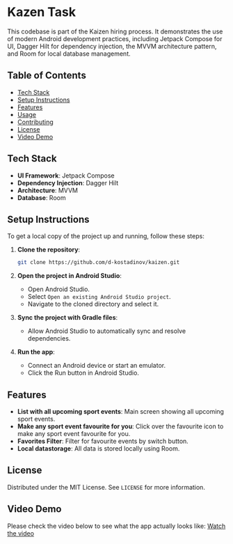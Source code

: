 # Kazen Task

This codebase is part of the Kaizen hiring process. It demonstrates the use of modern Android development practices, including Jetpack Compose for UI, Dagger Hilt for dependency injection, the MVVM architecture pattern, and Room for local database management.

## Table of Contents

- [Tech Stack](#tech-stack)
- [Setup Instructions](#setup-instructions)
- [Features](#features)
- [Usage](#usage)
- [Contributing](#contributing)
- [License](#license)
- [Video Demo](#video-demo)

## Tech Stack

- **UI Framework**: Jetpack Compose
- **Dependency Injection**: Dagger Hilt
- **Architecture**: MVVM
- **Database**: Room

## Setup Instructions

To get a local copy of the project up and running, follow these steps:

1. **Clone the repository**:
    ```sh
    git clone https://github.com/d-kostadinov/kaizen.git
    ```

2. **Open the project in Android Studio**:
    - Open Android Studio.
    - Select `Open an existing Android Studio project`.
    - Navigate to the cloned directory and select it.

3. **Sync the project with Gradle files**:
    - Allow Android Studio to automatically sync and resolve dependencies.

4. **Run the app**:
    - Connect an Android device or start an emulator.
    - Click the Run button in Android Studio.

## Features

- **List with all upcoming sport events**: Main screen showing all upcoming sport events.
- **Make any sport event favourite for you**: Click over the favourite icon to make any sport event favourite for you.
- **Favorites Filter**: Filter for favourite events by switch button.
- **Local datastorage**: All data is stored locally using Room.


## License

Distributed under the MIT License. See `LICENSE` for more information.

## Video Demo

Please check the video below to see what the app actually looks like:
[Watch the video](media/sample.webm)
